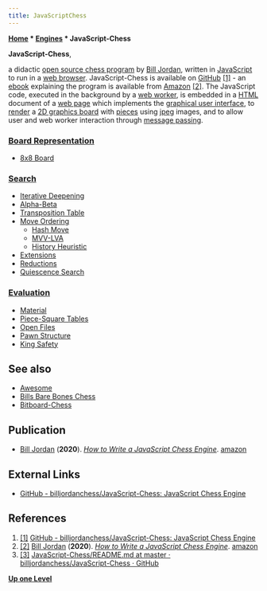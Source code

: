 ```yaml
---
title: JavaScriptChess
---
```

**[Home](Home "Home") \* [Engines](Engines "Engines") \* JavaScript-Chess**


**JavaScript-Chess**,  

a didactic [open source chess program](Category:Open_Source "Category:Open Source") by [Bill Jordan](Bill_Jordan "Bill Jordan"), written in [JavaScript](JavaScript "JavaScript") to run in a [web browser](https://en.wikipedia.org/wiki/Web_browser).
JavaScript-Chess is available on [GitHub](https://en.wikipedia.org/wiki/GitHub) <a id="cite-note-1" href="#cite-ref-1">[1]</a> - an [ebook](https://en.wikipedia.org/wiki/Ebook) explaining the program is available from [Amazon](https://en.wikipedia.org/wiki/Amazon_(company))
<a id="cite-note-2" href="#cite-ref-2">[2]</a>.
The JavaScript code, executed in the background by a [web worker](https://en.wikipedia.org/wiki/Web_worker), 
is embedded in a [HTML](https://en.wikipedia.org/wiki/HTML) document of a [web page](https://en.wikipedia.org/wiki/Web_page)
which implements the [graphical user interface](GUI "GUI"), to [render](https://en.wikipedia.org/wiki/Rendering_(computer_graphics)) a [2D graphics board](2D_Graphics_Board "2D Graphics Board") with [pieces](Pieces "Pieces") 
 using [jpeg](https://en.wikipedia.org/wiki/JPEG) images, and to allow user and web worker interaction through [message passing](https://en.wikipedia.org/wiki/Message_passing). 



### [Board Representation](Board_Representation "Board Representation")


* [8x8 Board](8x8_Board "8x8 Board")


### [Search](Search "Search")


* [Iterative Deepening](Iterative_Deepening "Iterative Deepening")
* [Alpha-Beta](Alpha-Beta "Alpha-Beta")
* [Transposition Table](Transposition_Table "Transposition Table")
* [Move Ordering](Move_Ordering "Move Ordering")
	+ [Hash Move](Hash_Move "Hash Move")
	+ [MVV-LVA](MVV-LVA "MVV-LVA")
	+ [History Heuristic](History_Heuristic "History Heuristic")
* [Extensions](Extensions "Extensions")
* [Reductions](Reductions "Reductions")
* [Quiescence Search](Quiescence_Search "Quiescence Search")


### [Evaluation](Evaluation "Evaluation")


* [Material](Material "Material")
* [Piece-Square Tables](Piece-Square_Tables "Piece-Square Tables")
* [Open Files](Open_File "Open File")
* [Pawn Structure](Pawn_Structure "Pawn Structure")
* [King Safety](King_Safety "King Safety")


## See also


* [Awesome](Awesome "Awesome")
* [Bills Bare Bones Chess](Bills_Bare_Bones_Chess "Bills Bare Bones Chess")
* [Bitboard-Chess](Bitboard-Chess "Bitboard-Chess")


## Publication


* [Bill Jordan](Bill_Jordan "Bill Jordan") (**2020**). *[How to Write a JavaScript Chess Engine](https://amzn.eu/4Tn5dVE)*. [amazon](https://www.amazon.com/How-Write-JavaScript-Chess-Engine-ebook/dp/B087BJ467C/)


## External Links


* [GitHub - billjordanchess/JavaScript-Chess: JavaScript Chess Engine](https://github.com/billjordanchess/JavaScript-Chess)


## References


1. <a id="cite-ref-1" href="#cite-note-1">[1]</a> [GitHub - billjordanchess/JavaScript-Chess: JavaScript Chess Engine](https://github.com/billjordanchess/JavaScript-Chess)
2. <a id="cite-ref-2" href="#cite-note-2">[2]</a> [Bill Jordan](Bill_Jordan "Bill Jordan") (**2020**). *[How to Write a JavaScript Chess Engine](https://amzn.eu/4Tn5dVE)*. [amazon](https://www.amazon.com/How-Write-JavaScript-Chess-Engine-ebook/dp/B087BJ467C/)
3. <a id="cite-ref-3" href="#cite-note-3">[3]</a> [JavaScript-Chess/README.md at master · billjordanchess/JavaScript-Chess · GitHub](https://github.com/billjordanchess/JavaScript-Chess/blob/master/README.md)

**[Up one Level](Engines "Engines")**







 
